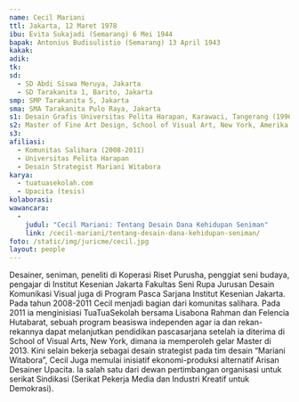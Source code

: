 ```yaml
---
name: Cecil Mariani
ttl: Jakarta, 12 Maret 1978
ibu: Evita Sukajadi (Semarang) 6 Mei 1944
bapak: Antonius Budisulistio (Semarang) 13 April 1943
kakak:
adik:
tk:
sd:
  - SD Abdi Siswa Meruya, Jakarta
  - SD Tarakanita 1, Barito, Jakarta
smp: SMP Tarakanita 5, Jakarta
sma: SMA Tarakanita Pulo Raya, Jakarta
s1: Desain Grafis Universitas Pelita Harapan, Karawaci, Tangerang (1996-2000)
s2: Master of Fine Art Design, School of Visual Art, New York, Amerika Serikat
s3:
afiliasi:
  - Komunitas Salihara (2008-2011)
  - Universitas Pelita Harapan
  - Desain Strategist Mariani Witabora
karya:
  - tuatuasekolah.com
  - Upacita (tesis)
kolaborasi:
wawancara:
  -
    judul: "Cecil Mariani: Tentang Desain Dana Kehidupan Seniman"
    link: /cecil-mariani/tentang-desain-dana-kehidupan-seniman/
foto: /static/img/juricme/cecil.jpg
layout: people
---
```


Desainer, seniman, peneliti di Koperasi Riset Purusha, penggiat seni budaya, pengajar di Institut Kesenian Jakarta Fakultas Seni Rupa Jurusan Desain Komunikasi Visual juga di Program Pasca Sarjana Institut Kesenian Jakarta. Pada tahun 2008-2011 Cecil menjadi bagian dari komunitas salihara. Pada 2011 ia menginisiasi TuaTuaSekolah bersama Lisabona Rahman dan Felencia Hutabarat, sebuah program beasiswa independen agar ia dan rekan-rekannya dapat melanjutkan pendidikan pascasarjana setelah ia diterima di School of Visual Arts, New York, dimana ia memperoleh gelar Master di 2013. Kini selain bekerja sebagai desain strategist pada tim desain “Mariani Witabora”, Cecil Juga memulai inisiatif ekonomi-produksi alternatif Arisan Desainer Upacita. Ia salah satu dari dewan pertimbangan organisasi untuk serikat Sindikasi (Serikat Pekerja Media dan Industri Kreatif untuk Demokrasi).
